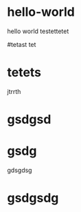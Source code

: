 # hello-world
hello world
testettetet


#tetast tet 
# tetets
jtrrth
# gsdgsd
# gsdg
gdsgdsg
# gsdgsdg

